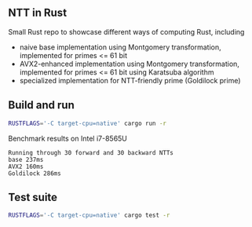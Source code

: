 ## NTT in Rust

Small Rust repo to showcase different ways of computing Rust, including

- naive base implementation using Montgomery transformation, implemented for primes <= 61 bit
- AVX2-enhanced implementation using Montgomery transformation, implemented for primes <= 61 bit using Karatsuba algorithm
- specialized implementation for NTT-friendly prime (Goldilock prime)

## Build and run

```sh
RUSTFLAGS='-C target-cpu=native' cargo run -r
```

Benchmark results on Intel i7-8565U

```
Running through 30 forward and 30 backward NTTs
base 237ms
AVX2 160ms
Goldilock 286ms
```


## Test suite

```sh
RUSTFLAGS='-C target-cpu=native' cargo test -r
```
